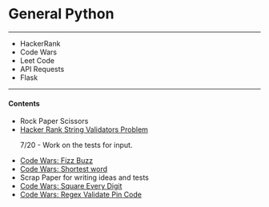 # General Python
<hr/>
<ul>
  <li>HackerRank</li>
  <li>Code Wars</li>
  <li>Leet Code</li>
  <li>API Requests</li>
  <li>Flask</li>
</ul>
<hr/>
<h4>
  Contents
</h4>
<ul>
  <li>Rock Paper Scissors</li>
  <li>
    <a href="https://www.hackerrank.com/challenges/string-validators/problem"> 
      Hacker Rank String Validators Problem
    </a>
    <p>
      7/20 - Work on the tests for input.
    </p>
  </li>
  <li>
    <a href="https://www.codewars.com/kata/5300901726d12b80e8000498/train/python">Code Wars: Fizz Buzz</a>
  </li>
  <li>
    <a href="https://www.codewars.com/kata/57cebe1dc6fdc20c57000ac9/train/python">Code Wars: Shortest word</a>
  </li>
  <li>
    Scrap Paper for writing ideas and tests
  </li>
  <li>
    <a href="https://www.codewars.com/kata/546e2562b03326a88e000020/train/python">Code Wars: Square Every Digit</a>
  </li>
  <li>
    <a href="https://www.codewars.com/kata/55f8a9c06c018a0d6e000132/train/python"> Code Wars: Regex Validate Pin Code </a>
  </li>
</ul>
